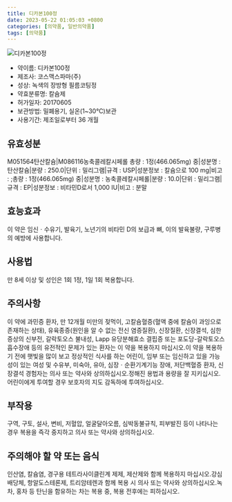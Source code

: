 ```yaml
---
title: 디카본100정
date: 2023-05-22 01:05:03 +0800
categories: [의약품, 일반의약품]
tags: [의약품]
---
```

![디카본100정](https://nedrug.mfds.go.kr/pbp/cmn/itemImageDownload/150471247127400059)

- 약이름: 디카본100정
- 제조사: 코스맥스파마(주)
- 성상: 녹색의 장방형 필름코팅정
- 약효분류명: 칼슘제
- 허가일자: 20170605
- 보관방법: 밀폐용기, 실온(1~30℃)보관
- 사용기간: 제조일로부터 36 개월
## 유효성분
M051564탄산칼슘|M086116농축콜레칼시페롤
총량 : 1정(466.065mg) 중|성분명 : 탄산칼슘|분량 : 250.0|단위 : 밀리그램|규격 : USP|성분정보 : 칼슘으로 100 mg|비고 : ;총량 : 1정(466.065mg) 중|성분명 : 농축콜레칼시페롤|분량 : 10.0|단위 : 밀리그램|규격 : EP|성분정보 : 비타민D로서 1,000 IU|비고 : 분말
## 효능효과
이 약은 임신ㆍ수유기, 발육기, 노년기의 비타민 D의 보급과 뼈, 이의 발육불량, 구루병의 예방에 사용합니다.
## 사용법
만 8세 이상 및 성인은 1회 1정, 1일 1회 복용합니다.
## 주의사항
이 약에 과민증 환자, 만 12개월 미만의 젖먹이, 고칼슘혈증(혈액 중에 칼슘이 과잉으로 존재하는 상태), 유육종증(원인을 알 수 없는 전신 염증질환), 신장질환, 신장결석, 심한 증상의 신부전, 갈락토오스 불내성, Lapp 유당분해효소 결핍증 또는 포도당-갈락토오스 흡수장애 등의 유전적인 문제가 있는 환자는 이 약을 복용하지 마십시오.이 약을 복용하기 전에 햇빛을 많이 보고 정상적인 식사를 하는 어린이, 임부 또는 임신하고 있을 가능성이 있는 여성 및 수유부, 미숙아, 유아, 심장ㆍ순환기계기능 장애, 저단백혈증 환자, 신장결석 경험자는 의사 또는 약사와 상의하십시오.정해진 용법과 용량을 잘 지키십시오.어린이에게 투여할 경우 보호자의 지도 감독하에 투여하십시오.
## 부작용
구역, 구토, 설사, 변비, 저혈압, 얼굴달아오름, 심박동불규칙, 피부발진 등이 나타나는 경우 복용을 즉각 중지하고 의사 또는 약사와 상의하십시오.
## 주의해야 할 약 또는 음식
인산염, 칼슘염, 경구용 테트라사이클린계 제제, 제산제와 함께 복용하지 마십시오.강심배당체, 항알도스테론제, 트리암테렌과 함께 복용 시 의사 또는 약사와 상의하십시오.녹차, 홍차 등 탄닌을 함유하는 차는 복용 중, 복용 전후에는 피하십시오.
